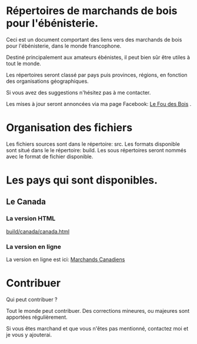 # Répertoires de marchands de bois pour l'ébénisterie.

Ceci est un document comportant des liens vers des marchands de bois pour l'ébénisterie, dans le monde francophone.

Destiné principalement aux amateurs ébénistes, il peut bien sûr être utiles à tout le monde.

Les répertoires seront classé par pays puis provinces, régions, en fonction des organisations géographiques.

Si vous avez des suggestions n'hésitez pas à me contacter.

Les mises à jour seront annoncées via ma page Facebook:  [Le Fou des Bois](https://www.facebook.com/LeFouDesBois/)  .

# Organisation des fichiers

Les fichiers sources sont dans le répertoire: src.
Les formats disponible sont situé dans le le répertoire: build.
Les sous répertoires seront nommés avec le format de fichier disponible.

# Les pays qui sont disponibles.

## Le Canada

### La version HTML

[build/canada/canada.html](https://github.com/FranckBlanchard/bois-ebenisterie/tree/master/build/html/canada)

### La version en ligne

La version en ligne est ici: [Marchands Canadiens](http://lefoudesbois.ca/marchands-de-bois.php)

# Contribuer

Qui peut contribuer ?

Tout le monde peut contribuer. Des corrections mineures, ou majeures sont apportées régulièrement.

Si vous êtes marchand et que vous n'êtes pas mentionné, contactez moi et je vous y ajouterai.
